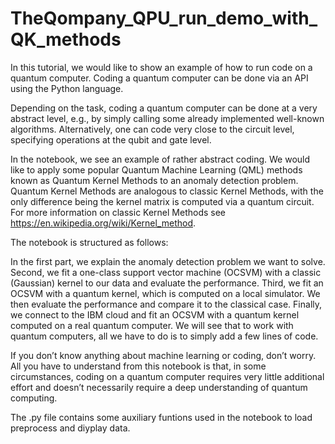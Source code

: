 # TheQompany_QPU_run_demo_with_QK_methods

In this tutorial, we would like to show an example of how to run code on a quantum computer. Coding a quantum computer can be done via an API using the Python language.

Depending on the task, coding a quantum computer can be done at a very abstract level, e.g., by simply calling some already implemented well-known algorithms. Alternatively, one can code very close to the circuit level, specifying operations at the qubit and gate level.

In the notebook, we see an example of rather abstract coding. We would like to apply some popular Quantum Machine Learning (QML) methods known as Quantum Kernel Methods to an anomaly detection problem. Quantum Kernel Methods are analogous to classic Kernel Methods, with the only difference being the kernel matrix is computed via a quantum circuit. For more information on classic Kernel Methods see https://en.wikipedia.org/wiki/Kernel_method.

The notebook is structured as follows:

In the first part, we explain the anomaly detection problem we want to solve.
Second, we fit a one-class support vector machine (OCSVM) with a classic (Gaussian) kernel to our data and evaluate the performance.
Third, we fit an OCSVM with a quantum kernel, which is computed on a local simulator. We then evaluate the performance and compare it to the classical case.
Finally, we connect to the IBM cloud and fit an OCSVM with a quantum kernel computed on a real quantum computer.
We will see that to work with quantum computers, all we have to do is to simply add a few lines of code.

If you don’t know anything about machine learning or coding, don’t worry. All you have to understand from this notebook is that, in some circumstances, coding on a quantum computer requires very little additional effort and doesn’t necessarily require a deep understanding of quantum computing.

The .py file contains some auxiliary funtions used in the notebook to load preprocess and diyplay data. 
